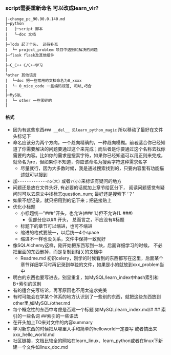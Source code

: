 ### script需要重新命名 可以改成learn_vir?
```
|-change_pc_90.90.0.140.md
├─python
|   ├─script 脚本
|   └─doc 文档
|     
├─Todo 起了个头， 还待补充
|  └─ project_problem 项目中遇到和解决的问题
├─flask flask及其他组件
|   
├─C_C++ C/C++学习
| 
└other 其他语言
|  └─doc 把一些常用的文档命名为0_xxxx
|  └─ 0_nice_code 一些编码规范, 和坑,巧合
|   
├─MySQL
|  └─ other 一些零碎的
| 
```
#### 格式
- 因为有这些东西`### __del__ 见learn_python_magic` 所以移动了最好在文件头标记下
- 命名应该分为两个方向，一个趋向精确的，一种趋向模糊。前者适合你已经知道了你需要解决的问题要通过这个来完成；而后者是你要通过这个名称去找你需要的内容。比如你的需求是搜索字符，如果你已经知道可以用正则来完成，就命名为re，但如果你不知道，你应该命名为搜索字符这种需求名字
  - 尽量就行，因为大多数时候，我是通过搜索找到的，只要内容里有功能描述就可以搜到
- 加`-------------no(大)` 或者`?(小)`来标识有疑问的地方 
- 问题还是放在文件头好, 有必要的话就加上章节给区分下， 阅读问题感觉有疑问时可以去原文中找标志question_num;
  最好还是搜索下 ‘？’
- 如果不想记录，就只把用到的记下来；把链接贴上
- 优化小标题
    - 小标题统一"###"开头，也允许(### 1.)但不允许(1. ###)
      - 但部分应以## 开头， 总而言之，不应没有#标题
    - 标题下的章节可以缩进，也可不缩进
    - 缩进的格式要统一，以后统一4个space
    - 缩进不一样也没关系，文件中保持一致就好
- 像SQLAlchemy这样，刚开始把东西写到一块，后面详细学习的时候， 不必把里面的东西删掉，而是复制到相关的文档中
  - Readme.md 初识celery，刚学的时候看到的东西都写在这里，后面某个章节详细学习时再记录到单独的文件，如果是小的就放到xxx_problem当中
- 明白的东西也要写进去，别显重复，如MySQL/learn_index中hash索引和B+索引的区别
- 有的适合先写结论，再写原因也不用太追求完美
- 有时可能会在学某个体系的地方认识到了一些别的东西，就把这些东西放到other里,如MySQL/other.md
- 每个概念性的东西中考虑是否建一个标题 如MySQL/learn_index.md/# ## 索引的一些名词 ##索引的一些语法
- 在开头加上TO来对文件的内容summary
- 学习新东西的时候把从哪里入手和简单的helloworld一定要写 或者搞出来xxx_hello_world.md
- 社区链接，文档比较全的网站在learn_linux、learn_python或者在linux下新建一个文件如linux_doc.md

